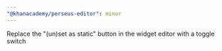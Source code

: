```yaml
---
"@khanacademy/perseus-editor": minor
---
```


Replace the "(un)set as static" button in the widget editor with a toggle switch
